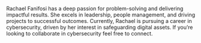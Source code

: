 Rachael Fanifosi has a deep passion for problem-solving and delivering impactful results. She excels in leadership, people management, and driving projects to successful outcomes.
Currently, Rachael is pursuing a career in cybersecurity, driven by her interest in safeguarding digital assets. If you’re looking to collaborate in cybersecurity feel free to connect. 

<!---
RaeEuphoria/RaeEuphoria is a ✨ special ✨ repository because its `README.md` (this file) appears on your GitHub profile.
You can click the Preview link to take a look at your changes.
--->
